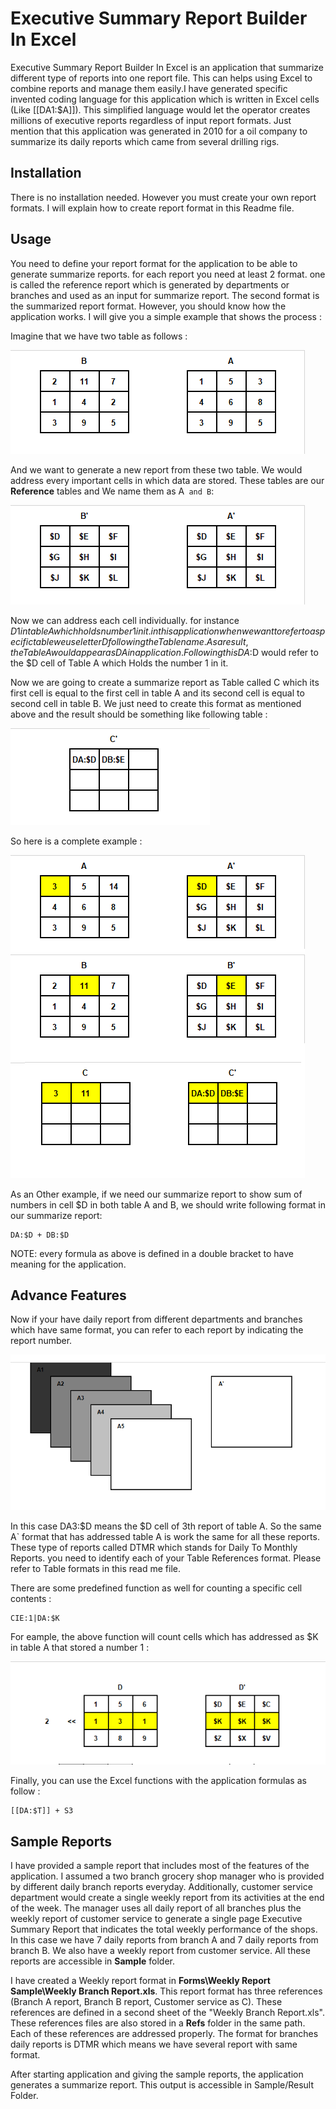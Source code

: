 # Executive Summary Report Builder In Excel

Executive Summary Report Builder In Excel is an application that summarize different type of reports into one report file. This can helps using Excel to combine reports and manage them easily.I have generated specific invented coding language for this application which is written in Excel cells (Like [[DA1:$A]]). This simplified language would let the operator creates millions of executive reports regardless of input report formats.
Just mention that this application was generated in 2010 for a oil company to summarize its daily reports which came from several drilling rigs.


## Installation

There is no installation needed. However you must create your own report formats. I will explain how to create report format in this Readme file.

## Usage

You need to define your report format for the application to be able to generate summarize reports. for each report you need at least 2 format. one is called the reference report which is generated by departments or branches and used as an input for summarize report. The second format is the summarized report format. However, you should know how the application works. I will give you a simple example that shows the process :

Imagine that we have two table as follows :

![Executive Summary Report Builder In Excel](Readme_files/img1.png)

And we want to generate a new report from these two table. We would address every important cells in which data are stored. These tables are our <b>Reference</b> tables and We name them as A` and B`:

![Executive Summary Report Builder In Excel](Readme_files/img2.png)


Now we can address each cell individually. for instance $D1 in table A which holds number 1 in it. in this application when we want to refer to a specific table we use letter D following the Table name. As a result, the Table A would appear as DA in application. Following this DA:$D would refer to the $D cell of Table A which Holds the number 1 in it.

Now we are going to create a summarize report as Table called C which its first cell is equal to the first cell in table A and its second cell is equal to second cell in table B. We just need to create this format as mentioned above and the result should be something like following table :


![Executive Summary Report Builder In Excel](Readme_files/img3.png)


So here is a complete example :

![Executive Summary Report Builder In Excel](Readme_files/img4.png)



As an Other example, if we need our summarize report to show sum of numbers in cell $D in both table A and B, we should write following format in our summarize report:


```
DA:$D + DB:$D
```
NOTE: every formula as above is defined in a double bracket to have meaning for the application.


## Advance Features

Now if your have daily report from different departments and branches which have same format, you can refer to each report by indicating the report number.

![Executive Summary Report Builder In Excel](Readme_files/img5.png)


In this case DA3:$D means the $D cell of 3th report of table A. So the same A` format that has addressed table A is work the same for all these reports. These type of reports called DTMR which stands for Daily To Monthly Reports. you need to identify each of your Table References format. Please refer to Table formats in this read me file.


There are some predefined function as well for counting a specific cell contents :

```
CIE:1|DA:$K
```

For eample, the above function will count cells which has addressed as $K in table A that stored a number 1 :

![Executive Summary Report Builder In Excel](Readme_files/img6.png)



Finally, you can use the Excel functions with the application formulas as follow :

```
[[DA:$T]] + S3
```

## Sample Reports

I have provided a sample report that includes most of the features of the application. I assumed a two branch grocery shop manager who is provided by different daily branch reports everyday. Additionally, customer service department would create a single weekly report from its activities at the end of the week. The manager uses all daily report of all branches plus the weekly report of customer service to generate a single page Executive Summary Report that indicates the total weekly performance of the shops. In this case we have 7 daily reports from branch A and 7 daily reports from branch B. We also have a weekly report from customer service. All these reports are accessible in <b>Sample</b> folder.

I have created a Weekly report format in <b>Forms\Weekly Report Sample\Weekly Branch Report.xls</b>. This report format has three references (Branch A report, Branch B report, Customer service as C). These references are defined in a second sheet of the "Weekly Branch Report.xls". These references files are also stored in a <b>Refs</b> folder in the same path. Each of these references are addressed properly. The format for branches daily reports is DTMR which means we have several report with same format.

After starting application and giving the sample reports, the application generates a summarize report. This output is accessible in Sample/Result Folder.


